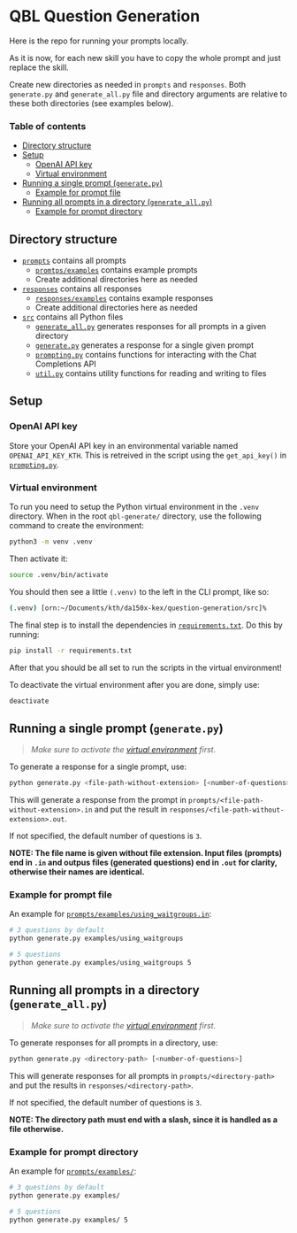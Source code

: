 # QBL Question Generation

Here is the repo for running your prompts locally.

As it is now, for each new skill you have to copy the whole prompt and just replace the skill.

Create new directories as needed in `prompts` and `responses`. Both `generate.py` and `generate_all.py` file and directory arguments are relative to these both directories (see examples below).

### Table of contents

- [Directory structure](#directory-structure)
- [Setup](#setup)
    - [OpenAI API key](#openai-api-key)
    - [Virtual environment](#virtual-environment)
- [Running a single prompt (`generate.py`)](#running-a-single-prompt-generatepy)
    - [Example for prompt file](#example-for-prompt-file)
- [Running all prompts in a directory (`generate_all.py`)](#running-all-prompts-in-a-directory-generate_allpy)
    - [Example for prompt directory](#example-for-prompt-directory)

## Directory structure

- [`prompts`](./prompts/) contains all prompts
    - [`promtps/examples`](./prompts/examples/) contains example prompts
    - Create additional directories here as needed
- [`responses`](./responses/) contains all responses
    - [`responses/examples`](./responses/examples/) contains example responses
    - Create additional directories here as needed
- [`src`](./src/) contains all Python files
    - [`generate_all.py`](./src/generate_all.py) generates responses for all prompts in a given directory
    - [`generate.py`](./src/generate.py) generates a response for a single given prompt
    - [`prompting.py`](./src/prompting.py) contains functions for interacting with the Chat Completions API
    - [`util.py`](./src/util.py) contains utility functions for reading and writing to files

## Setup

### OpenAI API key

Store your OpenAI API key in an environmental variable named `OPENAI_API_KEY_KTH`. This is retreived in the script using the `get_api_key()` in [`prompting.py`](./src/prompting.py).

### Virtual environment

To run you need to setup the Python virtual environment in the `.venv` directory. When in the root `qbl-generate/` directory, use the following command to create the environment:

```bash
python3 -m venv .venv
```
Then activate it:

```bash
source .venv/bin/activate
```

You should then see a little `(.venv)` to the left in the CLI prompt, like so:

```bash
(.venv) [orn:~/Documents/kth/da150x-kex/question-generation/src]%
```

The final step is to install the dependencies in [`requirements.txt`](requirements.txt). Do this by running:

```bash
pip install -r requirements.txt
```

After that you should be all set to run the scripts in the virtual environment!

To deactivate the virtual environment after you are done, simply use:

```bash
deactivate
```



## Running a single prompt (`generate.py`)

> *Make sure to activate the [virtual environment](#virtual-environment) first.*

To generate a response for a single prompt, use:

```bash
python generate.py <file-path-without-extension> [<number-of-questions>]
```

This will generate a response from the prompt in `prompts/<file-path-without-extension>.in` and put the result in `responses/<file-path-without-extension>.out`.

If not specified, the default number of questions is `3`.

**NOTE: The file name is given without file extension. Input files (prompts) end in `.in` and outpus files (generated questions) end in `.out` for clarity, otherwise their names are identical.**

### Example for prompt file

An example for [`prompts/examples/using_waitgroups.in`](./prompts/examples/using_waitgroups.in):

```bash
# 3 questions by default
python generate.py examples/using_waitgroups

# 5 questions
python generate.py examples/using_waitgroups 5
```



## Running all prompts in a directory (`generate_all.py`)

> *Make sure to activate the [virtual environment](#virtual-environment) first.*

To generate responses for all prompts in a directory, use:

```bash
python generate.py <directory-path> [<number-of-questions>]
```

This will generate responses for all prompts in `prompts/<directory-path>` and put the results in `responses/<directory-path>`.

If not specified, the default number of questions is `3`.

**NOTE: The directory path must end with a slash, since it is handled as a file otherwise.**

### Example for prompt directory

An example for [`prompts/examples/`](./prompts/examples/using_waitgroups.in):

```bash
# 3 questions by default
python generate.py examples/

# 5 questions
python generate.py examples/ 5
```
